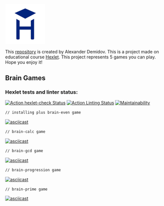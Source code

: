 ##
![Hexlet Ltd. logo](https://raw.githubusercontent.com/Hexlet/hexletguides.github.io/master/images/hexlet_logo128.png)

This [repository](https://github.com/kaamosdao/frontend-project-lvl1) is created by Alexander Demidov. 
This is a project made on educational course [Hexlet](https://ru.hexlet.io/pages/about?utm_source=github&utm_medium=link&utm_campaign=nodejs-package).
This project represents 5 games you can play. Hope you enjoy it!

## Brain Games
### Hexlet tests and linter status:
[![Action hexlet-check Status](https://github.com/kaamosdao/frontend-project-lvl1/workflows/hexlet-check/badge.svg)](https://github.com/kaamosdao/frontend-project-lvl1/actions)
[![Action Linting Status](https://github.com/kaamosdao/frontend-project-lvl1/workflows/Linting/badge.svg)](https://github.com/kaamosdao/frontend-project-lvl1/actions)
[![Maintainability](https://api.codeclimate.com/v1/badges/55a69f44280f34b4b879/maintainability)](https://codeclimate.com/github/kaamosdao/frontend-project-lvl1/maintainability)


```sh 
// installing plus brain-even game
```
[![asciicast](https://asciinema.org/a/JrvZ0IRGw51An3HMrvqgVBrCv.svg)](https://asciinema.org/a/JrvZ0IRGw51An3HMrvqgVBrCv)
```sh 
// brain-calc game
```
[![asciicast](https://asciinema.org/a/8pmZX6W4aCmqSZpruCFkyU6EI.svg)](https://asciinema.org/a/8pmZX6W4aCmqSZpruCFkyU6EI)
```sh 
// brain-gcd game
```
[![asciicast](https://asciinema.org/a/C11sgfIZBwh3F5aJl54Yf7bal.svg)](https://asciinema.org/a/C11sgfIZBwh3F5aJl54Yf7bal)
```sh 
// brain-progression game
```
[![asciicast](https://asciinema.org/a/lKgmG1uyx3qxSF0rZn2Jlp8em.svg)](https://asciinema.org/a/lKgmG1uyx3qxSF0rZn2Jlp8em)
```sh 
// brain-prime game
```
[![asciicast](https://asciinema.org/a/4RD0W71tLk7oivTSpKfrZD1Yf.svg)](https://asciinema.org/a/4RD0W71tLk7oivTSpKfrZD1Yf)